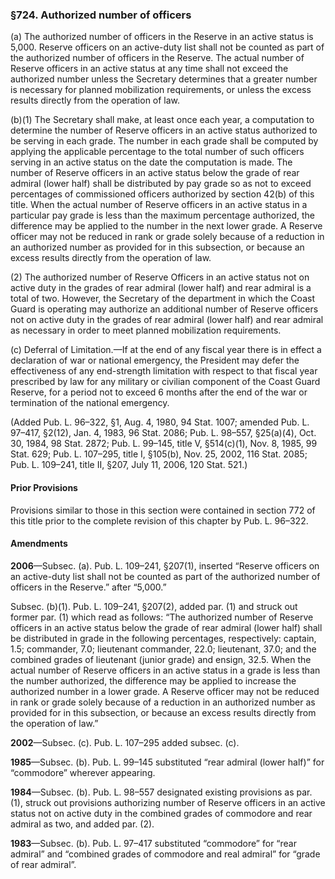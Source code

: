### §724. Authorized number of officers ###

(a) The authorized number of officers in the Reserve in an active status is 5,000. Reserve officers on an active-duty list shall not be counted as part of the authorized number of officers in the Reserve. The actual number of Reserve officers in an active status at any time shall not exceed the authorized number unless the Secretary determines that a greater number is necessary for planned mobilization requirements, or unless the excess results directly from the operation of law.

(b)(1) The Secretary shall make, at least once each year, a computation to determine the number of Reserve officers in an active status authorized to be serving in each grade. The number in each grade shall be computed by applying the applicable percentage to the total number of such officers serving in an active status on the date the computation is made. The number of Reserve officers in an active status below the grade of rear admiral (lower half) shall be distributed by pay grade so as not to exceed percentages of commissioned officers authorized by section 42(b) of this title. When the actual number of Reserve officers in an active status in a particular pay grade is less than the maximum percentage authorized, the difference may be applied to the number in the next lower grade. A Reserve officer may not be reduced in rank or grade solely because of a reduction in an authorized number as provided for in this subsection, or because an excess results directly from the operation of law.

(2) The authorized number of Reserve Officers in an active status not on active duty in the grades of rear admiral (lower half) and rear admiral is a total of two. However, the Secretary of the department in which the Coast Guard is operating may authorize an additional number of Reserve officers not on active duty in the grades of rear admiral (lower half) and rear admiral as necessary in order to meet planned mobilization requirements.

(c) Deferral of Limitation.—If at the end of any fiscal year there is in effect a declaration of war or national emergency, the President may defer the effectiveness of any end-strength limitation with respect to that fiscal year prescribed by law for any military or civilian component of the Coast Guard Reserve, for a period not to exceed 6 months after the end of the war or termination of the national emergency.

(Added Pub. L. 96–322, §1, Aug. 4, 1980, 94 Stat. 1007; amended Pub. L. 97–417, §2(12), Jan. 4, 1983, 96 Stat. 2086; Pub. L. 98–557, §25(a)(4), Oct. 30, 1984, 98 Stat. 2872; Pub. L. 99–145, title V, §514(c)(1), Nov. 8, 1985, 99 Stat. 629; Pub. L. 107–295, title I, §105(b), Nov. 25, 2002, 116 Stat. 2085; Pub. L. 109–241, title II, §207, July 11, 2006, 120 Stat. 521.)

#### Prior Provisions ####

Provisions similar to those in this section were contained in section 772 of this title prior to the complete revision of this chapter by Pub. L. 96–322.

#### Amendments ####

**2006**—Subsec. (a). Pub. L. 109–241, §207(1), inserted “Reserve officers on an active-duty list shall not be counted as part of the authorized number of officers in the Reserve.” after “5,000.”

Subsec. (b)(1). Pub. L. 109–241, §207(2), added par. (1) and struck out former par. (1) which read as follows: “The authorized number of Reserve officers in an active status below the grade of rear admiral (lower half) shall be distributed in grade in the following percentages, respectively: captain, 1.5; commander, 7.0; lieutenant commander, 22.0; lieutenant, 37.0; and the combined grades of lieutenant (junior grade) and ensign, 32.5. When the actual number of Reserve officers in an active status in a grade is less than the number authorized, the difference may be applied to increase the authorized number in a lower grade. A Reserve officer may not be reduced in rank or grade solely because of a reduction in an authorized number as provided for in this subsection, or because an excess results directly from the operation of law.”

**2002**—Subsec. (c). Pub. L. 107–295 added subsec. (c).

**1985**—Subsec. (b). Pub. L. 99–145 substituted “rear admiral (lower half)” for “commodore” wherever appearing.

**1984**—Subsec. (b). Pub. L. 98–557 designated existing provisions as par. (1), struck out provisions authorizing number of Reserve officers in an active status not on active duty in the combined grades of commodore and rear admiral as two, and added par. (2).

**1983**—Subsec. (b). Pub. L. 97–417 substituted “commodore” for “rear admiral” and “combined grades of commodore and real admiral” for “grade of rear admiral”.
